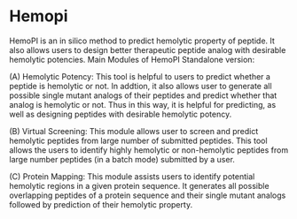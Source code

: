 # Hemopi

HemoPI is an in silico method to predict hemolytic property of peptide. It also allows 
users to design better therapeutic peptide analog with desirable hemolytic potencies.
Main Modules of HemoPI Standalone version:

(A) Hemolytic Potency: This tool is helpful to users to predict whether a peptide is hemolytic or not. 
In addtion, it also allows user to generate all possible single mutant analogs of their peptides and predict whether 
that analog is hemolytic or not. Thus in this way, it is helpful for predicting, as well as designing peptides with desirable hemolytic potency.

(B) Virtual Screening: This module allows user to screen and predict hemolytic peptides from large number of submitted peptides.
This tool allows the users to identify highly hemolytic or non-hemolytic peptides from large number peptides (in a batch mode) 
submitted by a user.

(C) Protein Mapping: This module assists users to identify potential hemolytic regions in a given protein sequence. 
It generates all possible overlapping peptides of a protein sequence and their single mutant analogs followed by prediction of 
their hemolytic property.

